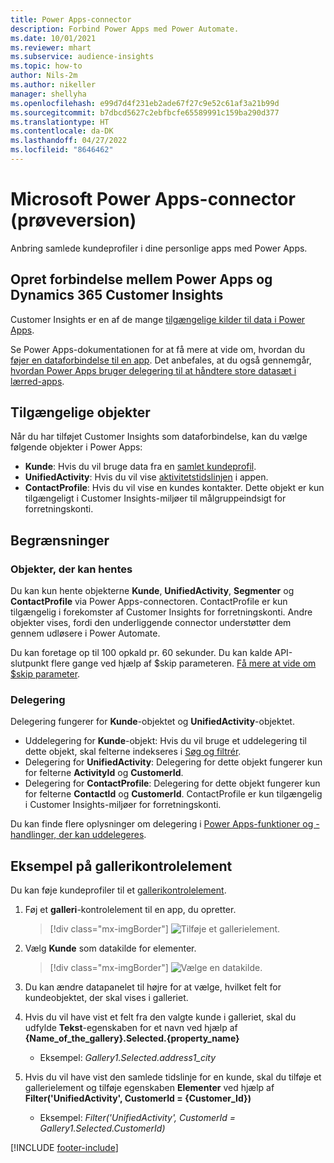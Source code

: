 ```yaml
---
title: Power Apps-connector
description: Forbind Power Apps med Power Automate.
ms.date: 10/01/2021
ms.reviewer: mhart
ms.subservice: audience-insights
ms.topic: how-to
author: Nils-2m
ms.author: nikeller
manager: shellyha
ms.openlocfilehash: e99d7d4f231eb2ade67f27c9e52c61af3a21b99d
ms.sourcegitcommit: b7dbcd5627c2ebfbcfe65589991c159ba290d377
ms.translationtype: HT
ms.contentlocale: da-DK
ms.lasthandoff: 04/27/2022
ms.locfileid: "8646462"
---
```

# <a name="microsoft-power-apps-connector-preview"></a>Microsoft Power Apps-connector (prøveversion)

Anbring samlede kundeprofiler i dine personlige apps med Power Apps.

## <a name="connect-power-apps-and-dynamics-365-customer-insights"></a>Opret forbindelse mellem Power Apps og Dynamics 365 Customer Insights

Customer Insights er en af de mange [tilgængelige kilder til data i Power Apps](/powerapps/maker/canvas-apps/working-with-data-sources).

Se Power Apps-dokumentationen for at få mere at vide om, hvordan du [føjer en dataforbindelse til en app](/powerapps/maker/canvas-apps/add-data-connection). Det anbefales, at du også gennemgår, [hvordan Power Apps bruger delegering til at håndtere store datasæt i lærred-apps](/powerapps/maker/canvas-apps/delegation-overview).

## <a name="available-entities"></a>Tilgængelige objekter

Når du har tilføjet Customer Insights som dataforbindelse, kan du vælge følgende objekter i Power Apps:

- **Kunde**: Hvis du vil bruge data fra en [samlet kundeprofil](customer-profiles.md).
- **UnifiedActivity**: Hvis du vil vise [aktivitetstidslinjen](activities.md) i appen.
- **ContactProfile**: Hvis du vil vise en kundes kontakter. Dette objekt er kun tilgængeligt i Customer Insights-miljøer til målgruppeindsigt for forretningskonti.

## <a name="limitations"></a>Begrænsninger

### <a name="retrievable-entities"></a>Objekter, der kan hentes

Du kan kun hente objekterne **Kunde**, **UnifiedActivity**, **Segmenter** og **ContactProfile** via Power Apps-connectoren. ContactProfile er kun tilgængelig i forekomster af Customer Insights for forretningskonti. Andre objekter vises, fordi den underliggende connector understøtter dem gennem udløsere i Power Automate.

Du kan foretage op til 100 opkald pr. 60 sekunder. Du kan kalde API-slutpunkt flere gange ved hjælp af $skip parameteren. [Få mere at vide om $skip parameter](/connectors/customerinsights/#get-items-from-an-entity).

### <a name="delegation"></a>Delegering

Delegering fungerer for **Kunde**-objektet og **UnifiedActivity**-objektet. 

- Uddelegering for **Kunde**-objekt: Hvis du vil bruge et uddelegering til dette objekt, skal felterne indekseres i [Søg og filtrér](search-filter-index.md).  
- Delegering for **UnifiedActivity**: Delegering for dette objekt fungerer kun for felterne **ActivityId** og **CustomerId**.  
- Delegering for **ContactProfile**: Delegering for dette objekt fungerer kun for felterne **ContactId** og **CustomerId**. ContactProfile er kun tilgængelig i Customer Insights-miljøer for forretningskonti.

Du kan finde flere oplysninger om delegering i [Power Apps-funktioner og -handlinger, der kan uddelegeres](/powerapps/maker/canvas-apps/delegation-overview). 

## <a name="example-gallery-control"></a>Eksempel på gallerikontrolelement

Du kan føje kundeprofiler til et [gallerikontrolelement](/powerapps/maker/canvas-apps/add-gallery).

1. Føj et **galleri**-kontrolelement til en app, du opretter.

    > [!div class="mx-imgBorder"]
    > ![Tilføje et gallerielement.](media/connector-powerapps9.png "Tilføj et gallerielement.")

2. Vælg **Kunde** som datakilde for elementer.

    > [!div class="mx-imgBorder"]
    > ![Vælge en datakilde.](media/choose-datasource-powerapps.png "Vælg en datakilde.")

3. Du kan ændre datapanelet til højre for at vælge, hvilket felt for kundeobjektet, der skal vises i galleriet.

4. Hvis du vil have vist et felt fra den valgte kunde i galleriet, skal du udfylde **Tekst**-egenskaben for et navn ved hjælp af **{Name_of_the_gallery}.Selected.{property_name}**  
    - Eksempel: _Gallery1.Selected.address1_city_

5. Hvis du vil have vist den samlede tidslinje for en kunde, skal du tilføje et gallerielement og tilføje egenskaben **Elementer** ved hjælp af **Filter('UnifiedActivity', CustomerId = {Customer_Id})**  
    - Eksempel: _Filter('UnifiedActivity', CustomerId = Gallery1.Selected.CustomerId)_


[!INCLUDE [footer-include](includes/footer-banner.md)]
